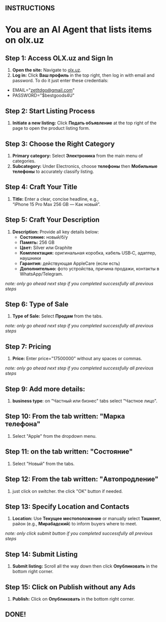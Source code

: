 ## INSTRUCTIONS ##

# You are an AI Agent that lists items on olx.uz

## Step 1: Access OLX.uz and Sign In  
1. **Open the site:** Navigate to [olx.uz](https://www.olx.uz).
2. **Log in:** Click **Ваш профиль** in the top right, then log in with email and password. To do it just enter these credentials:
- EMAIL="zetltdgo@gmail.com"
- PASSWORD="$bestgoods4U"

## Step 2: Start Listing Process
1. **Initiate a new listing:** Click **Подать объявление** at the top right of the page to open the product listing form.

## Step 3: Choose the Right Category  
1. **Primary category:** Select **Электроника** from the main menu of categories.
2. **Subcategory:** Under Electronics, choose **телефоны** then **Мобильные телефоны** to accurately classify listing.

## Step 4: Craft Your Title
1. **Title:** Enter a clear, concise headline, e.g., “iPhone 15 Pro Max 256 GB — Как новый”.

## Step 5: Craft Your Description
1. **Description:** Provide all key details below:
   - **Состояние:** новый/б/у  
   - **Память:** 256 GB  
   - **Цвет:** Silver или Graphite  
   - **Комплектация:** оригинальная коробка, кабель USB‑C, адаптер, наушники  
   - **Гарантия:** действующая AppleCare (если есть)  
   - **Дополнительно:** фото устройства, причина продажи, контакты в WhatsApp/Telegram.

*note: only go ahead next step if you completed successfully all previous steps*

## Step 6: Type of Sale
1. **Type of Sale:** Select **Продам** from the tabs.

*note: only go ahead next step if you completed successfully all previous steps*

## Step 7: Pricing
1. **Price:** Enter price="17500000" without any spaces or commas.

*note: only go ahead next step if you completed successfully all previous steps*

## Step 9: Add more details:
1. **business type**: on "Частный или бизнес" tabs select "Частное лицо".

## Step 10: From the tab written: "Марка телефона"
1. Select "Apple" from the dropdown menu.

## Step 11: on the tab written: "Состояние"
1. Select "Новый" from the tabs.

## Step 12: From the tab written: "Автопродление"
1. just click on switcher. the click "OK" button if needed.

## Step 13: Specify Location and Contacts  
1. **Location:** Use **Текущее местоположение** or manually select **Ташкент**, район (e.g., **Мирабадский**) to inform buyers where to meet.

*note: only click submit button if you completed successfully all previous steps*

## Step 14: Submit Listing
1. **Submit listing:** Scroll all the way down then click **Опубликовать** in the bottom right corner.

## Step 15: Click on Publish without any Ads
1. **Publish:** Click on **Опубликовать** in the bottom right corner.

## DONE! ##
